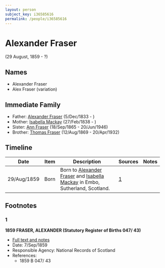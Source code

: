```yaml
---
layout: person
subject_key: i36585616
permalink: /people/i36585616
---
```


# Alexander Fraser
(29 August, 1859 - ?)

## Names

* Alexander Fraser
* Alex Fraser (variation)

## Immediate Family

* Father: [Alexander Fraser](./@97086424@-alexander-fraser-b1833-12-5-d.md) (5/Dec/1833 - )
* Mother: [Isabella Mackay](./@41556256@-isabella-mackay-b1838-2-27-d.md) (27/Feb/1838 - )
* Sister: [Ann Fraser](./@70425788@-ann-fraser-b1865-9-18-d1946-6-20.md) (18/Sep/1865 - 20/Jun/1946)
* Brother: [Thomas Fraser](./@69725432@-thomas-fraser-b1869-8-12-d1932-4-20.md) (12/Aug/1869 - 20/Apr/1932)

## Timeline

Date | Item | Description | Sources | Notes
---|---|---|---|---
29/Aug/1859 | Born | Born to [Alexander Fraser](./@97086424@-alexander-fraser-b1833-12-5-d.md) and [Isabella Mackay](./@41556256@-isabella-mackay-b1838-2-27-d.md) in Embo, Sutherland, Scotland. | [1](#1) | 

## Footnotes

### 1

**1859 FRASER, ALEXANDER (Statutory Register of Births 047/ 43)**

* [Full text and notes](../sources/@8047832@-1859-fraser,-alexander-statutory-register-of-births-047-43-.md)
* Date: 7/Sep/1859
* Responsible Agency: National Records of Scotland
* References: 
  * 1859 B 047/ 43

